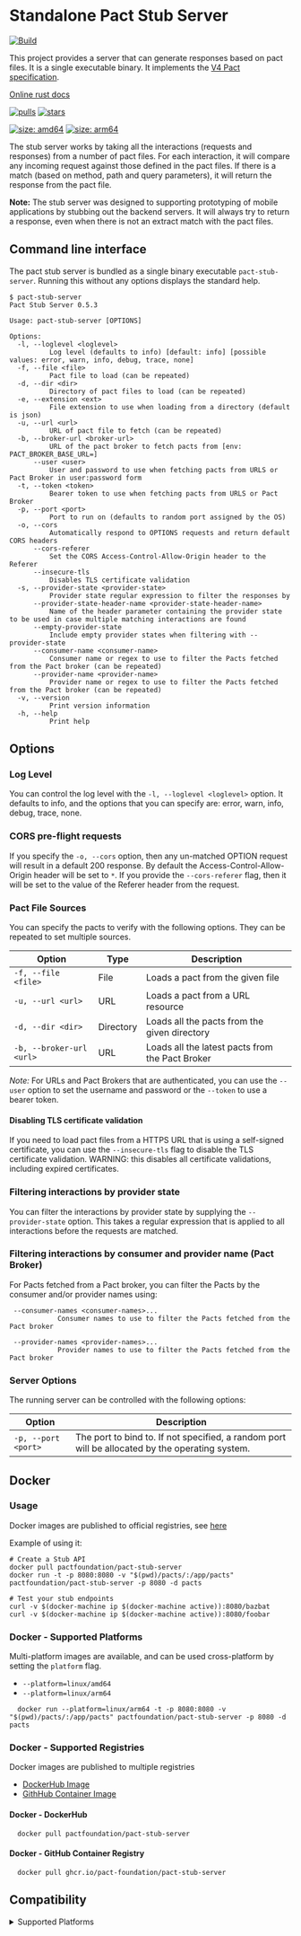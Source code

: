 # Standalone Pact Stub Server

[![Build](https://github.com/uglyog/pact-stub-server/workflows/Build/badge.svg)](https://github.com/uglyog/pact-stub-server/actions?query=workflow%3ABuild)

This project provides a server that can generate responses based on pact files. It is a single executable binary. 
It implements the [V4 Pact specification](https://github.com/pact-foundation/pact-specification/tree/version-4).

[Online rust docs](https://docs.rs/crate/pact-stub-server)

[![pulls](https://badgen.net/docker/pulls/pactfoundation/pact-stub-server?icon=docker&label=pulls)](https://hub.docker.com/r/pactfoundation/pact-stub-server)
[![stars](https://badgen.net/docker/stars/pactfoundation/pact-stub-server?icon=docker&label=stars)](https://hub.docker.com/r/pactfoundation/pact-stub-server)

[![size: amd64](https://badgen.net/docker/size/pactfoundation/pact-stub-server/latest/amd64?icon=docker&label=size%3Aamd64)](https://hub.docker.com/r/pactfoundation/pact-stub-server)
[![size: arm64](https://badgen.net/docker/size/pactfoundation/pact-stub-server/latest/arm64?icon=docker&label=size%3Aarm64)](https://hub.docker.com/r/pactfoundation/pact-stub-server)

The stub server works by taking all the interactions (requests and responses) from a number of pact files. 
For each interaction, it will compare any incoming request against those defined in the pact files. If there is a match 
(based on method, path and query parameters), it will return the response from the pact file.

**Note:** The stub server was designed to supporting prototyping of mobile applications by stubbing out the
backend servers. It will always try to return a response, even when there is not an extract match with the
pact files.

## Command line interface

The pact stub server is bundled as a single binary executable `pact-stub-server`. Running this without any options displays the standard help.

```console,ignore
$ pact-stub-server
Pact Stub Server 0.5.3

Usage: pact-stub-server [OPTIONS]

Options:
  -l, --loglevel <loglevel>
          Log level (defaults to info) [default: info] [possible values: error, warn, info, debug, trace, none]
  -f, --file <file>
          Pact file to load (can be repeated)
  -d, --dir <dir>
          Directory of pact files to load (can be repeated)
  -e, --extension <ext>
          File extension to use when loading from a directory (default is json)
  -u, --url <url>
          URL of pact file to fetch (can be repeated)
  -b, --broker-url <broker-url>
          URL of the pact broker to fetch pacts from [env: PACT_BROKER_BASE_URL=]
      --user <user>
          User and password to use when fetching pacts from URLS or Pact Broker in user:password form
  -t, --token <token>
          Bearer token to use when fetching pacts from URLS or Pact Broker
  -p, --port <port>
          Port to run on (defaults to random port assigned by the OS)
  -o, --cors
          Automatically respond to OPTIONS requests and return default CORS headers
      --cors-referer
          Set the CORS Access-Control-Allow-Origin header to the Referer
      --insecure-tls
          Disables TLS certificate validation
  -s, --provider-state <provider-state>
          Provider state regular expression to filter the responses by
      --provider-state-header-name <provider-state-header-name>
          Name of the header parameter containing the provider state to be used in case multiple matching interactions are found
      --empty-provider-state
          Include empty provider states when filtering with --provider-state
      --consumer-name <consumer-name>
          Consumer name or regex to use to filter the Pacts fetched from the Pact broker (can be repeated)
      --provider-name <provider-name>
          Provider name or regex to use to filter the Pacts fetched from the Pact broker (can be repeated)
  -v, --version
          Print version information
  -h, --help
          Print help

```

## Options

### Log Level

You can control the log level with the `-l, --loglevel <loglevel>` option. It defaults to info, and the options that you can specify are: error, warn, info, debug, trace, none.

### CORS pre-flight requests

If you specify the `-o, --cors` option, then any un-matched OPTION request will result in a default 200 response. By default the 
Access-Control-Allow-Origin header will be set to `*`. If you provide the `--cors-referer` flag, then it will be set to the
value of the Referer header from the request.

### Pact File Sources

You can specify the pacts to verify with the following options. They can be repeated to set multiple sources.

| Option | Type | Description |
|--------|------|-------------|
| `-f, --file <file>` | File | Loads a pact from the given file |
| `-u, --url <url>` | URL | Loads a pact from a URL resource |
| `-d, --dir <dir>` | Directory | Loads all the pacts from the given directory |
| `-b, --broker-url <url>` | URL | Loads all the latest pacts from the Pact Broker |

*Note:* For URLs and Pact Brokers that are authenticated, you can use the `--user` option to set the username and password or the
`--token` to use a bearer token.

#### Disabling TLS certificate validation

If you need to load pact files from a HTTPS URL that is using a self-signed certificate, you can use the `--insecure-tls`
flag to disable the TLS certificate validation. WARNING: this disables all certificate validations, including expired
certificates.

### Filtering interactions by provider state

You can filter the interactions by provider state by supplying the `--provider-state` option. This takes a regular
expression that is applied to all interactions before the requests are matched.

### Filtering interactions by consumer and provider name (Pact Broker)

For Pacts fetched from a Pact broker, you can filter the Pacts by the consumer and/or provider names using: 

```ignore
 --consumer-names <consumer-names>...
            Consumer names to use to filter the Pacts fetched from the Pact broker
            
 --provider-names <provider-names>...
            Provider names to use to filter the Pacts fetched from the Pact broker
```

### Server Options

The running server can be controlled with the following options:

| Option | Description |
|--------|-------------|
| `-p, --port <port>` | The port to bind to. If not specified, a random port will be allocated by the operating system. |

## Docker

### Usage 

Docker images are published to official registries, see [here](#docker---supported-registries)

Example of using it:

```console,ignore
# Create a Stub API
docker pull pactfoundation/pact-stub-server
docker run -t -p 8080:8080 -v "$(pwd)/pacts/:/app/pacts" pactfoundation/pact-stub-server -p 8080 -d pacts

# Test your stub endpoints
curl -v $(docker-machine ip $(docker-machine active)):8080/bazbat
curl -v $(docker-machine ip $(docker-machine active)):8080/foobar
```

### Docker - Supported Platforms

Multi-platform images are available, and can be used cross-platform by setting the `platform` flag.

- `--platform=linux/amd64` 
- `--platform=linux/arm64` 

```console,ignore
  docker run --platform=linux/arm64 -t -p 8080:8080 -v "$(pwd)/pacts/:/app/pacts" pactfoundation/pact-stub-server -p 8080 -d pacts
```

### Docker - Supported Registries

Docker images are published to multiple registries 

- [DockerHub Image](https://hub.docker.com/r/pactfoundation/pact-stub-server)
- [GithHub Container Image](https://github.com/pact-foundation/pact-stub-server/pkgs/container/pact-stub-server)

#### Docker - DockerHub

```console,ignore
  docker pull pactfoundation/pact-stub-server
```

#### Docker - GitHub Container Registry

```console,ignore
  docker pull ghcr.io/pact-foundation/pact-stub-server
```

## Compatibility

<details><summary>Supported Platforms</summary>

| OS      | Architecture | Supported  | Pact Stub Server Version |
| ------- | ------------ | ---------  | ---------------- |
| OSX     | x86_64       | ✅         | All              |
| Linux   | x86_64       | ✅         | All              |
| Windows | x86_64       | ✅         | All              |
| OSX     | arm64        | ✅         | >=0.5.2          |
| Linux   | arm64        | ✅         | >=0.5.2          |
| Windows | arm64        | ✅         | >=0.6.0          |
| Alpine  | x86_64       | ✅         | >=0.6.0          |
| Alpine  | arm64        | ✅         | >=0.6.0          |

_Note:_ From v0.6.0, Linux executables are statically built with `musl` and as designed to work against `glibc` (eg, Debian) and `musl` (eg, Alpine) based distos.

</details>
